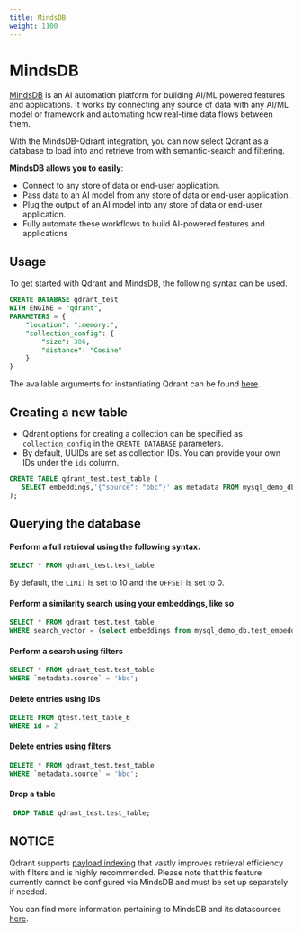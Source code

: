 ```yaml
---
title: MindsDB
weight: 1100
---
```


# MindsDB

[MindsDB](https://mindsdb.com) is an AI automation platform for building AI/ML powered features and applications. It works by connecting any source of data with any AI/ML model or framework and automating how real-time data flows between them.

With the MindsDB-Qdrant integration, you can now select Qdrant as a database to load into and retrieve from with semantic-search and filtering.

**MindsDB allows you to easily**:

 - Connect to any store of data or end-user application.
 - Pass data to an AI model from any store of data or end-user application.
 - Plug the output of an AI model into any store of data or end-user application.
 - Fully automate these workflows to build AI-powered features and applications


## Usage
To get started with Qdrant and MindsDB, the following syntax can be used.
```sql
CREATE DATABASE qdrant_test
WITH ENGINE = "qdrant",
PARAMETERS = {
    "location": ":memory:",
    "collection_config": {
        "size": 386,
        "distance": "Cosine"
    }
}
```
The available arguments for instantiating Qdrant can be found [here](https://github.com/mindsdb/mindsdb/blob/23a509cb26bacae9cc22475497b8644e3f3e23c3/mindsdb/integrations/handlers/qdrant_handler/qdrant_handler.py#L408-L468).

## Creating a new table

- Qdrant options for creating a collection can be specified as `collection_config` in the `CREATE DATABASE` parameters.
- By default, UUIDs are set as collection IDs. You can provide your own IDs under the `ids` column.
```sql
CREATE TABLE qdrant_test.test_table (
   SELECT embeddings,'{"source": "bbc"}' as metadata FROM mysql_demo_db.test_embeddings
);
```

## Querying the database

#### Perform a full retrieval using the following syntax.

```sql
SELECT * FROM qdrant_test.test_table
```
By default, the `LIMIT` is set to 10 and the `OFFSET` is set to 0.

#### Perform a similarity search using your embeddings, like so
```sql
SELECT * FROM qdrant_test.test_table
WHERE search_vector = (select embeddings from mysql_demo_db.test_embeddings limit 1)
```

#### Perform a search using filters
```sql
SELECT * FROM qdrant_test.test_table
WHERE `metadata.source` = 'bbc';
```

#### Delete entries using IDs
```sql
DELETE FROM qtest.test_table_6
WHERE id = 2
```

#### Delete entries using filters
```sql
DELETE * FROM qdrant_test.test_table
WHERE `metadata.source` = 'bbc';
```

#### Drop a table
```sql
 DROP TABLE qdrant_test.test_table;
```

## NOTICE
Qdrant supports [payload indexing](https://qdrant.tech/documentation/concepts/indexing/#payload-index) that vastly improves retrieval efficiency with filters and is highly recommended. Please note that this feature currently cannot be configured via MindsDB and must be set up separately if needed.


You can find more information pertaining to MindsDB and its datasources [here](https://docs.mindsdb.com/).